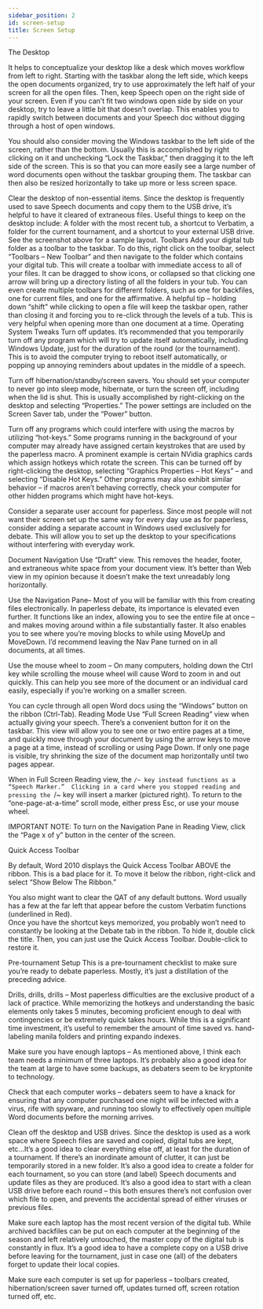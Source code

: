 ```yaml
---
sidebar_position: 2
id: screen-setup
title: Screen Setup
---
```


The Desktop

It helps to conceptualize your desktop like a desk which moves workflow from left to right.  Starting with the taskbar along the left side, which keeps the open documents organized, try to use approximately the left half of your screen for all the open files.  Then, keep Speech open on the right side of your screen.  Even if you can’t fit two windows open side by side on your desktop, try to leave a little bit that doesn’t overlap. This enables you to rapidly switch between documents and your Speech doc without digging through a host of open windows.

You should also consider moving the Windows taskbar to the left side of the screen, rather than the bottom.  Usually this is accomplished by right clicking on it and unchecking “Lock the Taskbar,” then dragging it to the left side of the screen.  This is so that you can more easily see a large number of word documents open without the taskbar grouping them.  The taskbar can then also be resized horizontally to take up more or less screen space.
 

Clear the desktop of non-essential items.  Since the desktop is frequently used to save Speech documents and copy them to the USB drive, it’s helpful to have it cleared of extraneous files.  Useful things to keep on the desktop include: A folder with the most recent tub, a shortcut to Verbatim, a folder for the current tournament, and a shortcut to your external USB drive.  See the screenshot above for a sample layout.
Toolbars
Add your digital tub folder as a toolbar to the taskbar.  To do this, right click on the toolbar, select “Toolbars – New Toolbar” and then navigate to the folder which contains your digital tub.  This will create a toolbar with immediate access to all of your files.  It can be dragged to show icons, or collapsed so that clicking one arrow will bring up a directory listing of all the folders in your tub.  You can even create multiple toolbars for different folders, such as one for backfiles, one for current files, and one for the affirmative.  A helpful tip – holding down “shift” while clicking to open a file will keep the taskbar open, rather than closing it and forcing you to re-click through the levels of a tub.  This is very helpful when opening more than one document at a time.
Operating System Tweaks
Turn off updates.  It’s recommended that you temporarily turn off any program which will try to update itself automatically, including Windows Update, just for the duration of the round (or the tournament).  This is to avoid the computer trying to reboot itself automatically, or popping up annoying reminders about updates in the middle of a speech.

Turn off hibernation/standby/screen savers.  You should set your computer to never go into sleep mode, hibernate, or turn the screen off, including when the lid is shut.  This is usually accomplished by right-clicking on the desktop and selecting “Properties.”  The power settings are included on the Screen Saver tab, under the “Power” button.

Turn off any programs which could interfere with using the macros by utilizing “hot-keys.”  Some programs running in the background of your computer may already have assigned certain keystrokes that are used by the paperless macro.  A prominent example is certain NVidia graphics cards which assign hotkeys which rotate the screen.  This can be turned off by right-clicking the desktop, selecting “Graphics Properties – Hot Keys” – and selecting “Disable Hot Keys.”  Other programs may also exhibit similar behavior – if macros aren’t behaving correctly, check your computer for other hidden programs which might have hot-keys.

Consider a separate user account for paperless.  Since most people will not want their screen set up the same way for every day use as for paperless, consider adding a separate account in Windows used exclusively for debate.  This will allow you to set up the desktop to your specifications without interfering with everyday work.


Document Navigation
Use “Draft” view.  This removes the header, footer, and extraneous white space from your document view.  It’s better than Web view in my opinion because it doesn’t make the text unreadably long horizontally.

Use the Navigation Pane– Most of you will be familiar with this from creating files electronically.  In paperless debate, its importance is elevated even further.  It functions like an index, allowing you to see the entire file at once – and makes moving around within a file substantially faster.  It also enables you to see where you’re moving blocks to while using MoveUp and MoveDown.  I’d recommend leaving the Nav Pane turned on in all documents, at all times.  

Use the mouse wheel to zoom – On many computers, holding down the Ctrl key while scrolling the mouse wheel will cause Word to zoom in and out quickly.  This can help you see more of the document or an individual card easily, especially if you’re working on a smaller screen.

You can cycle through all open Word docs using the “Windows” button on the ribbon (Ctrl-Tab).
Reading Mode
Use “Full Screen Reading” view when actually giving your speech.  There’s a convenient button for it on the taskbar.  This view will allow you to see one or two entire pages at a time, and quickly move through your document by using the arrow keys to move a page at a time, instead of scrolling or using Page Down.  If only one page is visible, try shrinking the size of the document map horizontally until two pages appear.  

When in Full Screen Reading view, the `/~ key instead functions as a “Speech Marker.”  Clicking in a card where you stopped reading and pressing the `/~ key will insert a marker (pictured right). To return to the “one-page-at-a-time” scroll mode, either press Esc, or use your mouse wheel.
 

IMPORTANT NOTE: To turn on the Navigation Pane in Reading View, click the “Page x of y” button in the center of the screen.

Quick Access Toolbar

By default, Word 2010 displays the Quick Access Toolbar ABOVE the ribbon.  This is a bad place for it.  To move it below the ribbon, right-click and select “Show Below The Ribbon.”

You also might want to clear the QAT of any default buttons.  Word usually has a few at the far left that appear before the custom Verbatim functions (underlined in Red).  
Once you have the shortcut keys memorized, you probably won’t need to constantly be looking at the Debate tab in the ribbon.  To hide it, double click the title.  Then, you can just use the Quick Access Toolbar.  Double-click to restore it.

Pre-tournament Setup
This is a pre-tournament checklist to make sure you’re ready to debate paperless.  Mostly, it’s just a distillation of the preceding advice.

Drills, drills, drills – Most paperless difficulties are the exclusive product of a lack of practice.  While memorizing the hotkeys and understanding the basic elements only takes 5 minutes, becoming proficient enough to deal with contingencies or be extremely quick takes hours.  While this is a significant time investment, it’s useful to remember the amount of time saved vs. hand-labeling manila folders and printing expando indexes.

Make sure you have enough laptops – As mentioned above, I think each team needs a minimum of three laptops.  It’s probably also a good idea for the team at large to have some backups, as debaters seem to be kryptonite to technology.

Check that each computer works – debaters seem to have a knack for ensuring that any computer purchased one night will be infected with a virus, rife with spyware, and running too slowly to effectively open multiple Word documents before the morning arrives.

Clean off the desktop and USB drives.  Since the desktop is used as a work space where Speech files are saved and copied, digital tubs are kept, etc...It’s a good idea to clear everything else off, at least for the duration of a tournament.  If there’s an inordinate amount of clutter, it can just be temporarily stored in a new folder.  It’s also a good idea to create a folder for each tournament, so you can store (and label) Speech documents and update files as they are produced.  It’s also a good idea to start with a clean USB drive before each round – this both ensures there’s not confusion over which file to open, and prevents the accidental spread of either viruses or previous files.

Make sure each laptop has the most recent version of the digital tub.  While archived backfiles can be put on each computer at the beginning of the season and left relatively untouched, the master copy of the digital tub is constantly in flux.  It’s a good idea to have a complete copy on a USB drive before leaving for the tournament, just in case one (all) of the debaters forget to update their local copies.

Make sure each computer is set up for paperless – toolbars created, hibernation/screen saver turned off, updates turned off, screen rotation turned off, etc.

